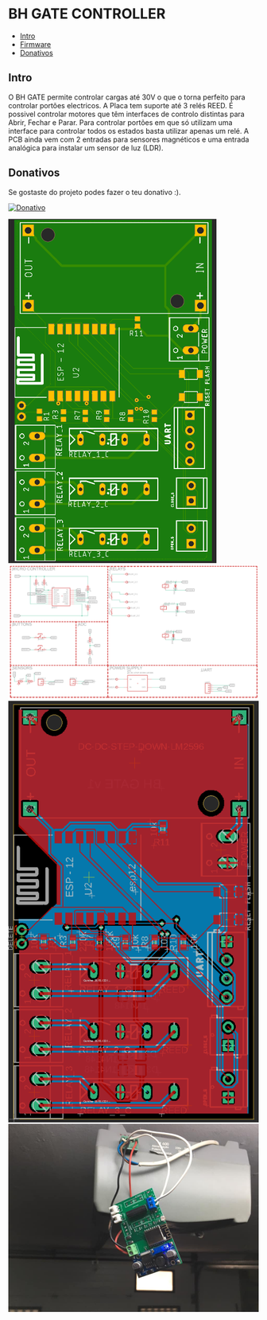 # BH GATE CONTROLLER

* [Intro](#id1)
* [Firmware](https://github.com/brunohorta82/easy_iot)
* [Donativos](#id6)

## Intro <a name="id1"></a>
O BH GATE permite controlar cargas até 30V o que o torna perfeito para controlar portões electricos. A Placa tem suporte até 3 relés REED. É possivel controlar motores que têm interfaces de controlo distintas para Abrir, Fechar e Parar. Para controlar portões em que só utilizam uma interface para controlar todos os estados basta utilizar apenas um relé. A PCB ainda vem com 2 entradas para sensores magnéticos e uma entrada analógica para instalar um sensor de luz (LDR).

## Donativos <a name="id6"></a>

Se gostaste do projeto podes fazer o teu donativo :).

[![Donativo](https://img.shields.io/badge/Donate-PayPal-green.svg)](https://www.paypal.me/bhonofre)


![pcb](https://github.com/brunohorta82/BH_GATE_CONTROLLER/blob/master/images/pcb.png)
![sch](https://github.com/brunohorta82/BH_GATE_CONTROLLER/blob/master/images/sch.png)
![brd](https://github.com/brunohorta82/BH_GATE_CONTROLLER/blob/master/images/brd.png)
![asb](https://github.com/brunohorta82/BH_GATE_CONTROLLER/blob/master/images/gate.jpg)
